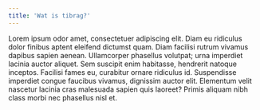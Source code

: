 ```yaml
---
title: 'Wat is tibrag?'
---
```

Lorem ipsum odor amet, consectetuer adipiscing elit. Diam eu ridiculus dolor finibus aptent eleifend dictumst quam. Diam facilisi rutrum vivamus dapibus sapien aenean. Ullamcorper phasellus volutpat; urna imperdiet lacinia auctor aliquet. Sem suscipit enim habitasse, hendrerit natoque inceptos. Facilisi fames eu, curabitur ornare ridiculus id. Suspendisse imperdiet congue faucibus vivamus, dignissim auctor elit. Elementum velit nascetur lacinia cras malesuada sapien quis laoreet? Primis aliquam nibh class morbi nec phasellus nisl et.